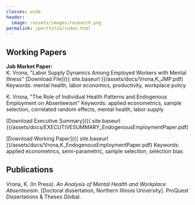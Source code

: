 ```yaml
---
classes: wide
header:
  image: /assets/images/research.png
permalink: /portfolio/index.html
---
```



  
<h2 id="working-papers">Working Papers</h2> 
  
**Job Market Paper:**  
K. Vrona, "Labor Supply Dynamics Among Employed Workers with Mental Illness"
[Download File]({{ site.baseurl }}/assets/docs/Vrona,K_JMP.pdf)
Keywords: mental health, labor economics, productivity, workplace policy




K. Vrona, "The Role of Individual Health Patterns and Endogenous Employment on Absenteeism"
Keywords: applied econometrics, sample selection, correlated random effects, mental health, labor supply

[Download Executive Summary]({{ site.baseurl }}/assets/docs/EXECUTIVESUMMARY_EndogenousEmploymentPaper.pdf)

[Download Working Paper]({{ site.baseurl }}/assets/docs/Vrona,K_EndogenousEmploymentPaper.pdf)
Keywords: applied econometrics, semi-parametric, sample selection, selection bias



<h2 id="publications">Publications</h2>

Vrona, K. (In Press). *An Analysis of Mental Health and Workplace Absenteeism*. [Doctoral dissertation, Northern Illinois University]. ProQuest Dissertations & Theses Global.
